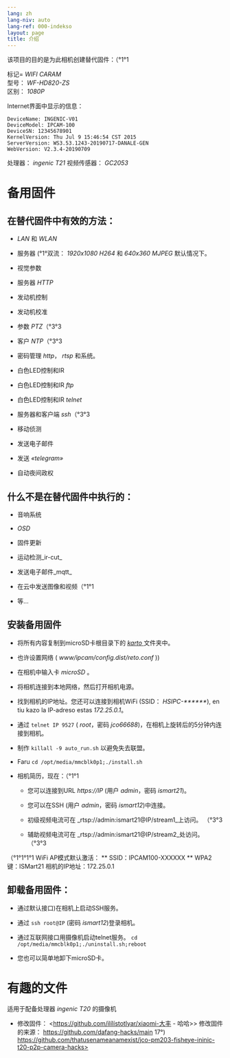 ```yaml
---
lang: zh
lang-niv: auto
lang-ref: 000-indekso
layout: page
title: 介绍
---
```


该项目的目的是为此相机创建替代固件：（°1°1

标记= _WIFI CARAM_  
型号： _WF-HD820-ZS_  
区别： _1080P_

Internet界面中显示的信息：
```
DeviceName: INGENIC-V01
DeviceModel: IPCAM-100
DeviceSN: 12345678901
KernelVersion: Thu Jul 9 15:46:54 CST 2015
ServerVersion: WS3.53.1243-20190717-DANALE-GEN
WebVersion: V2.3.4-20190709
```

处理器： _ingenic T21_
视频传感器： _GC2053_

# 备用固件

## 在替代固件中有效的方法：

* _LAN_ 和 _WLAN_


* 服务器 (°1°双流： _1920x1080 H264_ 和 _640x360 MJPEG_ 默认情况下。  


* 视觉参数


* 服务器 _HTTP_


* 发动机控制


* 发动机校准


* 参数 _PTZ_（°3°3


* 客户 _NTP_（°3°3


* 密码管理 _http_， _rtsp_ 和系统。  


* 白色LED控制和IR


* 白色LED控制和IR _ftp_


* 白色LED控制和IR _telnet_


* 服务器和客户端 _ssh_（°3°3


* 移动侦测


* 发送电子邮件


* 发送 _«telegram»_


* 自动夜间政权



## 什么不是在替代固件中执行的：

* 音响系统


* _OSD_


* 固件更新


* 运动检测_ir-cut_


* 发送电子邮件_mqtt_


* 在云中发送图像和视频（°1°1


* 等...



## 安装备用固件

* 将所有内容复制到microSD卡根目录下的 [ _karto_ ](https://github.com/jmichault/ipcam-100/tree/master/karto) 文件夹中。


* 也许设置网络 ( _www/ipcam/config.dist/reto.conf_ ))


* 在相机中输入卡 _microSD_ 。  


* 将相机连接到本地网络，然后打开相机电源。


* 找到相机的IP地址。您还可以连接到相机WiFi (SSID： _HSIPC-******_), en tiu kazo la IP-adreso estas _172.25.0.1_。


* 通过 `telnet IP 9527` ( _root_，密码 _jco66688_)，在相机上旋转后的5分钟内连接到相机。


* 制作 `killall -9 auto_run.sh` 以避免失去联盟。


* Faru `cd /opt/media/mmcblk0p1;./install.sh`


* 相机简历，现在：（°1°1


    * 您可以连接到URL _https://IP_ (用户 _admin_，密码 _ismart21_)。


    * 您可以在SSH (用户 _admin_，密码 _ismart12_)中连接。


    * 初级视频电流可在 _rtsp://admin:ismart21@IP/stream1_上访问。 （°3°3


    * 辅助视频电流可在 _rtsp://admin:ismart21@IP/stream2_处访问。 （°3°3


（°1°1°1°1 WiFi AP模式默认激活：
    ** SSID：IPCAM100-XXXXXX
    ** WPA2键：ISMart21
相机的IP地址：172.25.0.1

## 卸载备用固件：

* 通过默认接口)在相机上启动SSH服务。


* 通过 `ssh root@IP` (密码 _ismart12_)登录相机。


* 通过互联网接口用摄像机启动telnet服务。 `cd /opt/media/mmcblk0p1;./uninstall.sh;reboot`



* 您也可以简单地卸下microSD卡。



# 有趣的文件

适用于配备处理器 _ingenic T20_ 的摄像机
* 修改固件： <https://github.com/ilílístotlyar/xiaomi-大丰 - 哈哈>>
修改固件的来源： <https://github.com/dafang-hacks/main>
17°) https://github.com/thatusenameanamexist/jco-pm203-fisheye-ininic-t20-p2p-camera-hacks>

